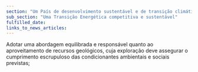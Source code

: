 ```yaml
---
section: "Um País de desenvolvimento sustentável e de transição climática"
sub_section: "Uma Transição Energética competitiva e sustentável"
fulfilled_date:
links_to_news_articles:
---
```


Adotar uma abordagem equilibrada e responsável quanto ao aproveitamento de recursos geológicos, cuja exploração deve assegurar o cumprimento escrupuloso das condicionantes ambientais e sociais previstas;